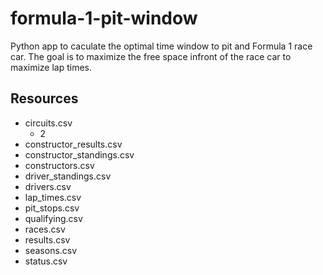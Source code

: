 # formula-1-pit-window
Python app to caculate the optimal time window to pit and Formula 1 race car. The goal is to maximize the free space infront of the race car to maximize lap times.
## Resources
- circuits.csv
  * 2
- constructor_results.csv
- constructor_standings.csv
- constructors.csv
- driver_standings.csv
- drivers.csv
- lap_times.csv
- pit_stops.csv
- qualifying.csv
- races.csv
- results.csv
- seasons.csv
- status.csv

